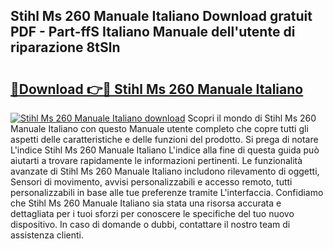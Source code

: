 ## Stihl Ms 260 Manuale Italiano Download gratuit PDF - Part-ffS Italiano Manuale dell'utente di riparazione 8tSln

# <h2><a href="http://dfgbfg7.blite.top/?on=Stihl+Ms+260+Manuale+Italiano">🔗Download 👉🔴 Stihl Ms 260 Manuale Italiano</a></h2>

[![Stihl Ms 260 Manuale Italiano download](https://i.imgur.com/lujVjoI.png)](http://dfgbfg7.blite.top/?on=Stihl+Ms+260+Manuale+Italiano)
Scopri il mondo di Stihl Ms 260 Manuale Italiano con questo Manuale utente completo che copre tutti gli aspetti delle caratteristiche e delle funzioni del prodotto. Si prega di notare L'indice Stihl Ms 260 Manuale Italiano L'indice alla fine di questa guida può aiutarti a trovare rapidamente le informazioni pertinenti. Le funzionalità avanzate di Stihl Ms 260 Manuale Italiano includono rilevamento di oggetti, Sensori di movimento, avvisi personalizzabili e accesso remoto, tutti personalizzabili in base alle tue preferenze tramite L'interfaccia. Confidiamo che Stihl Ms 260 Manuale Italiano sia stata una risorsa accurata e dettagliata per i tuoi sforzi per conoscere le specifiche del tuo nuovo dispositivo. In caso di domande o dubbi, contattare il nostro team di assistenza clienti.
